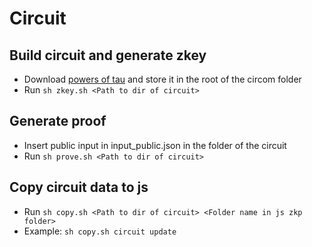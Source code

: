 # Circuit

## Build circuit and generate zkey

- Download [powers of tau](https://www.dropbox.com/sh/mn47gnepqu88mzl/AAAI-XPJ7jKfw6FfZzqhiFspa/powersOfTau28_hez_final_16.ptau?dl=0) and store it in the root of the circom folder
- Run ```sh zkey.sh <Path to dir of circuit> ```

## Generate proof

- Insert public input in input_public.json in the folder of the circuit
- Run ```sh prove.sh <Path to dir of circuit>```

## Copy circuit data to js 
- Run ```sh copy.sh <Path to dir of circuit> <Folder name in js zkp folder>``` 
- Example: ```sh copy.sh circuit update```